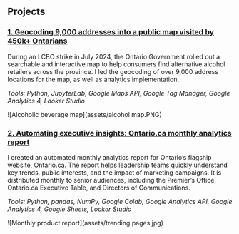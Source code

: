 ## Projects
### [1. Geocoding 9,000 addresses into a public map visited by 450k+ Ontarians](alcohol-map.md)

During an LCBO strike in July 2024, the Ontario Government rolled out a searchable and interactive map to help consumers find alternative alcohol retailers across the province. I led the geocoding of over 9,000 address locations for the map, as well as analytics implementation.

_Tools: Python, JupyterLab, Google Maps API, Google Tag Manager, Google Analytics 4, Looker Studio_

![Alcoholic beverage map](assets/alcohol map.PNG)

### [2. Automating executive insights: Ontario.ca monthly analytics report](monthly-reports.md)

I created an automated monthly analytics report for Ontario’s flagship website, Ontario.ca. The report helps leadership teams quickly understand key trends, public interests, and the impact of marketing campaigns. It is distributed monthly to senior audiences, including the Premier’s Office, Ontario.ca Executive Table, and Directors of Communications.

_Tools: Python, pandas, NumPy, Google Colab, Google Analytics API, Google Analytics 4, Google Sheets, Looker Studio_

![Monthly product report](assets/trending pages.jpg)
